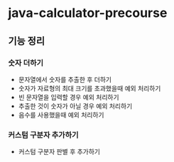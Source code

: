# java-calculator-precourse

## 기능 정리

### 숫자 더하기
- 문자열에서 숫자를 추출한 후 더하기
- 숫자가 자료형의 최대 크기를 초과했을때 예외 처리하기
- 빈 문자열을 입력할 경우 예외 처리하기
- 추출한 것이 숫자가 아닐 경우 예외 처리하기
- 음수를 사용했을때 예외 처리하기

### 커스텀 구분자 추가하기
- 커스텀 구분자 판별 후 추가하기